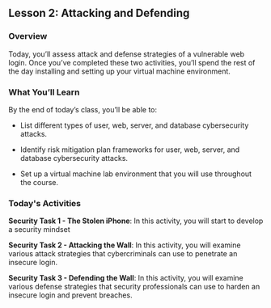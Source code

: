 ## Lesson 2: Attacking and Defending

### Overview

Today, you’ll assess attack and defense strategies of a vulnerable web login. Once you’ve completed these two activities, you’ll spend the rest of the day installing and setting up your virtual machine environment.

### What You’ll Learn

By the end of today’s class, you’ll be able to:

* List different types of user, web, server, and database cybersecurity attacks.

* Identify risk mitigation plan frameworks for user, web, server, and database cybersecurity attacks.

* Set up a virtual machine lab environment that you will use throughout the course.

### Today's Activities

**Security Task 1 - The Stolen iPhone**: In this activity, you will start to develop a security mindset

**Security Task 2 - Attacking the Wall**: In this activity, you will examine various attack strategies that cybercriminals can use to penetrate an insecure login. 

**Security Task 3 - Defending the Wall**: In this activity, you will examine various defense strategies that security professionals can use to harden an insecure login and prevent breaches. 
